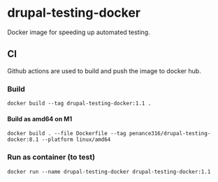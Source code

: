 # drupal-testing-docker

Docker image for speeding up automated testing.

## CI
Github actions are used to build and push the image to docker hub.

### Build

`docker build --tag drupal-testing-docker:1.1 .`

#### Build as amd64 on M1

`docker build . --file Dockerfile --tag penance316/drupal-testing-docker:8.1 --platform linux/amd64`

### Run as container (to test)

`docker run --name drupal-testing-docker drupal-testing-docker:1.1`
